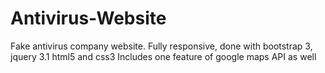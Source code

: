 # Antivirus-Website
Fake antivirus company website. Fully responsive, done with bootstrap 3, jquery 3.1 html5 and css3
Includes one feature of google maps API as well
